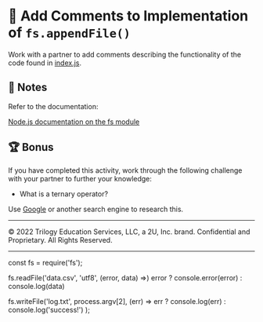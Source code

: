 # 📐 Add Comments to Implementation of `fs.appendFile()`

Work with a partner to add comments describing the functionality of the code found in [index.js](./Unsolved/index.js).

## 📝 Notes

Refer to the documentation: 

[Node.js documentation on the fs module](https://nodejs.org/api/fs.html#fs_fs_appendfile_path_data_options_callback)

## 🏆 Bonus

If you have completed this activity, work through the following challenge with your partner to further your knowledge:

* What is a ternary operator?

Use [Google](https://www.google.com) or another search engine to research this.

---
© 2022 Trilogy Education Services, LLC, a 2U, Inc. brand. Confidential and Proprietary. All Rights Reserved.

---


const fs = require('fs');

fs.readFile('data.csv', 'utf8', (error, data) =>)
    error ? console.error(error) : console.log(data)

fs.writeFile('log.txt', process.argv[2], (err) => 
err ? console.log(err) : console.log('success!')
);